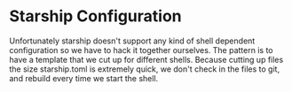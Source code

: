 # Starship Configuration
Unfortunately starship doesn't support any kind of shell dependent
configuration so we have to hack it together ourselves. The pattern is to have a
template that we cut up for different shells. Because cutting up files the
size starship.toml is extremely quick, we don't check in the files to git, and
rebuild every time we start the shell.
